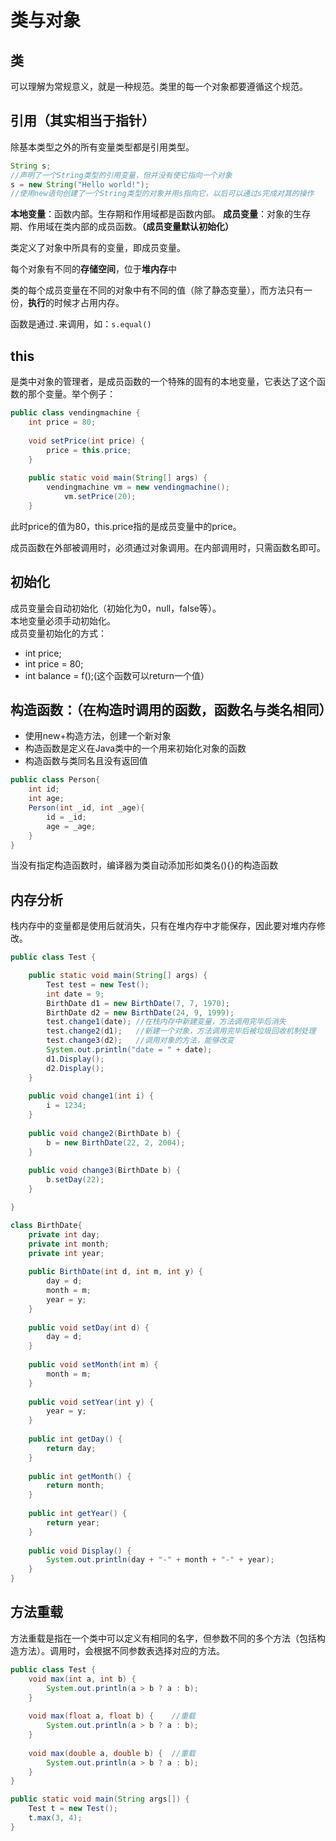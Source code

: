 ﻿类与对象
=====
类
---
可以理解为常规意义，就是一种规范。类里的每一个对象都要遵循这个规范。

引用（其实相当于指针）
---
除基本类型之外的所有变量类型都是引用类型。

```java
String s;
//声明了一个String类型的引用变量，但并没有使它指向一个对象
s = new String("Hello world!");
//使用new语句创建了一个String类型的对象并用s指向它，以后可以通过s完成对其的操作
```

**本地变量**：函数内部。生存期和作用域都是函数内部。
**成员变量**：对象的生存期、作用域在类内部的成员函数。**（成员变量默认初始化）**

类定义了对象中所具有的变量，即成员变量。

每个对象有不同的**存储空间**，位于**堆内存**中

类的每个成员变量在不同的对象中有不同的值（除了静态变量），而方法只有一份，**执行**的时候才占用内存。

函数是通过`.`来调用，如：`s.equal()`

this
---
是类中对象的管理者，是成员函数的一个特殊的固有的本地变量，它表达了这个函数的那个变量。举个例子：
```java
public class vendingmachine {
	int price = 80;
	
	void setPrice(int price) {
		price = this.price;
	}
	
	public static void main(String[] args) {
  		vendingmachine vm = new vendingmachine();
			vm.setPrice(20);
	}
```
此时price的值为80，this.price指的是成员变量中的price。

成员函数在外部被调用时，必须通过对象调用。在内部调用时，只需函数名即可。

初始化
---
成员变量会自动初始化（初始化为0，null，false等）。<br>
本地变量必须手动初始化。<br>
成员变量初始化的方式：

- int price;<br>
- int price = 80;<br>
- int balance = f();(这个函数可以return一个值）

构造函数：（在构造时调用的函数，函数名与类名相同）
---
- 使用new+构造方法，创建一个新对象
- 构造函数是定义在Java类中的一个用来初始化对象的函数
- 构造函数与类同名且没有返回值

```java
public class Person{
    int id;
    int age;
    Person(int _id, int _age){
        id = _id;
        age = _age;
    }
}
```
当没有指定构造函数时，编译器为类自动添加形如类名(){}的构造函数



## 内存分析

栈内存中的变量都是使用后就消失，只有在堆内存中才能保存，因此要对堆内存修改。

```java
public class Test {

	public static void main(String[] args) {
		Test test = new Test();
		int date = 9;
		BirthDate d1 = new BirthDate(7, 7, 1970);
		BirthDate d2 = new BirthDate(24, 9, 1999);
		test.change1(date);	//在栈内存中新建变量，方法调用完毕后消失
		test.change2(d1);	//新建一个对象，方法调用完毕后被垃圾回收机制处理
		test.change3(d2);	//调用对象的方法，能够改变
		System.out.println("date = " + date);
		d1.Display();
		d2.Display();
	}
	
	public void change1(int i) {
		i = 1234;
	}
	
	public void change2(BirthDate b) {
		b = new BirthDate(22, 2, 2004);
	}
	
	public void change3(BirthDate b) {
		b.setDay(22);
	}

}

class BirthDate{
	private int day;
	private int month;
	private int year;
	
	public BirthDate(int d, int m, int y) {
		day = d;
		month = m;
		year = y;
	}
	
	public void setDay(int d) {
		day = d;
	}
	
	public void setMonth(int m) {
		month = m;
	}
	
	public void setYear(int y) {
		year = y;
	}
	
	public int getDay() {
		return day;
	}
	
	public int getMonth() {
		return month;
	}
	
	public int getYear() {
		return year;
	}
	
	public void Display() {
		System.out.println(day + "-" + month + "-" + year);
	}
}
```

## 方法重载

方法重载是指在一个类中可以定义有相同的名字，但参数不同的多个方法（包括构造方法）。调用时，会根据不同参数表选择对应的方法。

```java
public class Test {
    void max(int a, int b) {
        System.out.println(a > b ? a : b);
    }
    
    void max(float a, float b) {	//重载
        System.out.println(a > b ? a : b);
    }
    
    void max(double a, double b) {	//重载
        System.out.println(a > b ? a : b);
    }
}

public static void main(String args[]) {
    Test t = new Test();
    t.max(3, 4);
}
```

